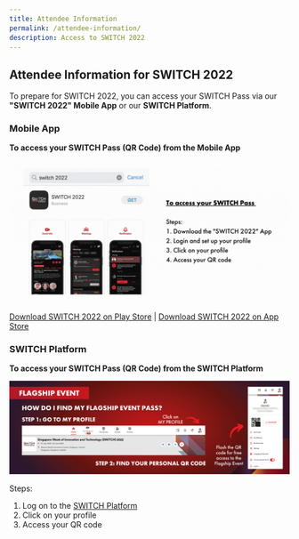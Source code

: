 ```yaml
---
title: Attendee Information
permalink: /attendee-information/
description: Access to SWITCH 2022
---
```

## **Attendee Information for SWITCH 2022**

To prepare for SWITCH 2022, you can access your SWITCH Pass via our **"SWITCH 2022" Mobile App** or our **SWITCH Platform**.

###  **Mobile App**
**To access your SWITCH Pass (QR Code) from the Mobile App**
![Access the QR Code from the Mobile App](/images/app%20platform_website.gif)
[Download SWITCH 2022 on Play Store](https://play.google.com/store/apps/details?id=com.hubilo.switch2022)
| [Download SWITCH 2022 on App Store](https://apps.apple.com/app/switch-2022/id1634193081)

###  **SWITCH Platform** 
**To access your SWITCH Pass (QR Code) from the SWITCH Platform**

![Access the QR Code from the SWITCH Platform](/images/flagship%20event%20banner.png)

Steps:
1. Log on to the [SWITCH Platform](https://community.switchsg.org/login)
2. Click on your profile
3. Access your QR code